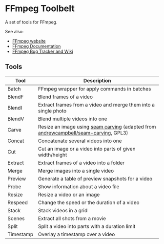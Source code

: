 # FFmpeg Toolbelt

A set of tools for FFmpeg.

See also:

- [FFmpeg website](https://ffmpeg.org/)
- [FFmpeg Documentation](https://ffmpeg.org/ffmpeg-all.html)
- [FFmpeg Bug Tracker and Wiki](https://trac.ffmpeg.org/wiki)

## Tools

Tool | Description
---- | -----------
Batch | FFmpeg wrapper for apply commands in batches
BlendF | Blend frames of a video
BlendI | Extract frames from a video and merge them into a single photo
BlendV | Blend multiple videos into one
Carve | Resize an image using [seam carving](https://en.m.wikipedia.org/wiki/Seam_carving) (adapted from [andrewcampbell/seam-carving](https://github.com/andrewdcampbell/seam-carving), GPL3)
Concat | Concatenate several videos into one
Cut | Cut an image or a video into parts of given width/height
Extract | Extract frames of a video into a folder
Merge | Merge images into a single video
Preview | Generate a table of preview snapshots for a video
Probe | Show information about a video file
Resize | Resize a video or an image
Respeed | Change the speed or the duration of a video
Stack | Stack videos in a grid
Scenes | Extract all shots from a movie
Split | Split a video into parts with a duration limit
Timestamp | Overlay a timestamp over a video